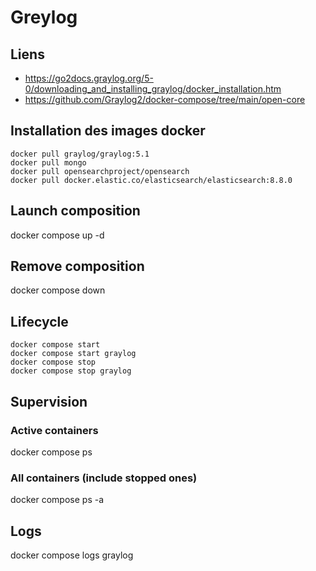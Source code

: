 # Greylog

## Liens
- https://go2docs.graylog.org/5-0/downloading_and_installing_graylog/docker_installation.htm
- https://github.com/Graylog2/docker-compose/tree/main/open-core

## Installation des images docker

```
docker pull graylog/graylog:5.1
docker pull mongo
docker pull opensearchproject/opensearch
docker pull docker.elastic.co/elasticsearch/elasticsearch:8.8.0
```

## Launch composition
docker compose up -d

## Remove composition
docker compose down

## Lifecycle
```
docker compose start
docker compose start graylog
docker compose stop
docker compose stop graylog
```

## Supervision
### Active containers
docker compose ps

### All containers (include stopped ones)
docker compose ps -a

## Logs
docker compose logs graylog


